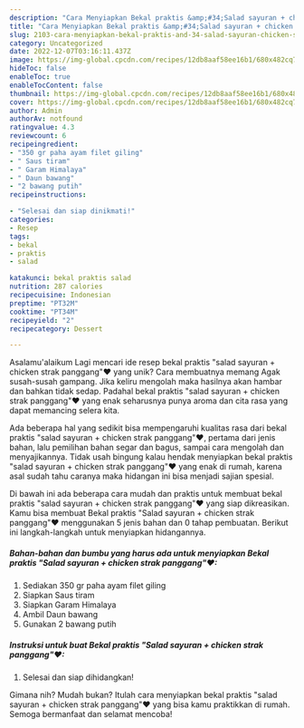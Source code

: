 ```yaml
---
description: "Cara Menyiapkan Bekal praktis &amp;#34;Salad sayuran + chicken strak panggang&amp;#34;❤{ yang Enak"
title: "Cara Menyiapkan Bekal praktis &amp;#34;Salad sayuran + chicken strak panggang&amp;#34;❤{ yang Enak"
slug: 2103-cara-menyiapkan-bekal-praktis-and-34-salad-sayuran-chicken-strak-panggang-and-34-yang-enak
category: Uncategorized
date: 2022-12-07T03:16:11.437Z
image: https://img-global.cpcdn.com/recipes/12db8aaf58ee16b1/680x482cq70/bekal-praktis-salad-sayuran-chicken-strak-panggang-foto-resep-utama.jpg
hideToc: false
enableToc: true
enableTocContent: false
thumbnail: https://img-global.cpcdn.com/recipes/12db8aaf58ee16b1/680x482cq70/bekal-praktis-salad-sayuran-chicken-strak-panggang-foto-resep-utama.jpg
cover: https://img-global.cpcdn.com/recipes/12db8aaf58ee16b1/680x482cq70/bekal-praktis-salad-sayuran-chicken-strak-panggang-foto-resep-utama.jpg
author: Admin
authorAv: notfound
ratingvalue: 4.3
reviewcount: 6
recipeingredient:
- "350 gr paha ayam filet giling"
- " Saus tiram"
- " Garam Himalaya"
- " Daun bawang"
- "2 bawang putih"
recipeinstructions:

- "Selesai dan siap dinikmati!"
categories:
- Resep
tags:
- bekal
- praktis
- salad

katakunci: bekal praktis salad 
nutrition: 287 calories
recipecuisine: Indonesian
preptime: "PT32M"
cooktime: "PT34M"
recipeyield: "2"
recipecategory: Dessert

---
```



Asalamu'alaikum Lagi mencari ide resep bekal praktis &#34;salad sayuran + chicken strak panggang&#34;❤ yang unik? Cara membuatnya memang Agak susah-susah gampang. Jika keliru mengolah maka hasilnya akan hambar dan bahkan tidak sedap. Padahal bekal praktis &#34;salad sayuran + chicken strak panggang&#34;❤ yang enak seharusnya punya aroma dan cita rasa yang dapat memancing selera kita.


Ada beberapa hal yang sedikit bisa mempengaruhi kualitas rasa dari bekal praktis &#34;salad sayuran + chicken strak panggang&#34;❤, pertama dari jenis bahan, lalu pemilihan bahan segar dan bagus, sampai cara mengolah dan menyajikannya. Tidak usah bingung kalau hendak menyiapkan bekal praktis &#34;salad sayuran + chicken strak panggang&#34;❤ yang enak di rumah, karena asal sudah tahu caranya maka hidangan ini bisa menjadi sajian spesial.




Di bawah ini ada beberapa cara mudah dan praktis untuk membuat bekal praktis &#34;salad sayuran + chicken strak panggang&#34;❤ yang siap dikreasikan. Kamu bisa membuat Bekal praktis &#34;Salad sayuran + chicken strak panggang&#34;❤ menggunakan 5 jenis bahan dan 0 tahap pembuatan. Berikut ini langkah-langkah untuk menyiapkan hidangannya.

<!--inarticleads1-->

##### Bahan-bahan dan bumbu yang harus ada untuk menyiapkan Bekal praktis &#34;Salad sayuran + chicken strak panggang&#34;❤:

1. Sediakan 350 gr paha ayam filet giling
1. Siapkan  Saus tiram
1. Siapkan  Garam Himalaya
1. Ambil  Daun bawang
1. Gunakan 2 bawang putih




<!--inarticleads2-->

##### Instruksi untuk buat Bekal praktis &#34;Salad sayuran + chicken strak panggang&#34;❤:


1. Selesai dan siap dihidangkan!



Gimana nih? Mudah bukan? Itulah cara menyiapkan bekal praktis &#34;salad sayuran + chicken strak panggang&#34;❤ yang bisa kamu praktikkan di rumah. Semoga bermanfaat dan selamat mencoba!
